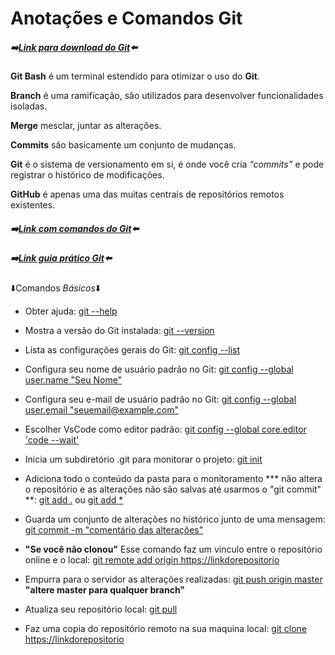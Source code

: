 # Anotações e Comandos Git

##### :arrow_right:[Link para download do Git](https://git-scm.com/downloads):arrow_left:

**Git Bash** é um terminal estendido para otimizar o uso do **Git**.

**Branch** é uma ramificação, são utilizados para desenvolver funcionalidades isoladas.

**Merge** mesclar, juntar as alterações.

**Commits** são basicamente um conjunto de mudanças.

**Git** é o sistema de versionamento em si, é onde você cria _“commits”_ e pode registrar o histórico de modificações.

**GitHub** é apenas uma das muitas centrais de repositórios remotos existentes.

##### :arrow_right:[Link com comandos do Git](https://comandosgit.github.io/):arrow_left:

##### :arrow_right:[Link guia prático Git](https://rogerdudler.github.io/git-guide/index.pt_BR.html):arrow_left:

:arrow_down:Comandos _Básicos_:arrow_down:

- Obter ajuda: [git --help]()

- Mostra a versão do Git instalada: [git --version]()

- Lista as configurações gerais do Git: [git config --list]()

- Configura seu nome de usuário padrão no Git: [git config --global user.name "Seu Nome"]()

- Configura seu e-mail de usuário padrão no Git: [git config --global user.email "seuemail@example.com"]()

- Escolher VsCode como editor padrão: [git config --global core.editor 'code --wait']()

- Inicia um subdiretório .git para monitorar o projeto: [git init]()

- Adiciona todo o conteúdo da pasta para o monitoramento *** não altera o repositório e as alterações não são salvas até usarmos o "git commit" **: [git add .]() ou [git add *]()

- Guarda um conjunto de alterações no histórico junto de uma mensagem: [git commit -m "comentário das alterações"]()

- **"Se você não clonou"** Esse comando faz um vinculo entre o repositório online e o local: [git remote add origin https://linkdorepositorio]()

- Empurra para o servidor as alterações realizadas: [git push origin master]() **"altere master para qualquer branch"**

- Atualiza seu repositório local: [git pull]()

- Faz uma copia do repositório remoto na sua maquina local: [git clone https://linkdorepositorio]()

  
